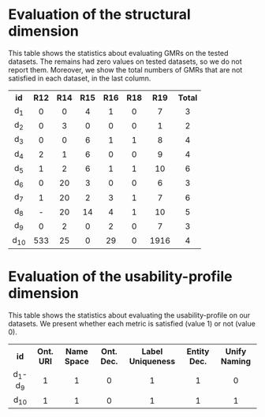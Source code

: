 # Evaluation of the structural dimension
This table shows the statistics about evaluating GMRs on the tested datasets. The remains had zero values on tested datasets, so we do not report them.
Moreover, we show the total numbers of GMRs that are not satisfied in each dataset, in the last column.


<table align="center">
  <tr>
    <th align="center">id</th>
    <th align="center">R12</th>
    <th align="center">R14</th>
    <th align="center">R15</th>
    <th align="center">R16</th>
    <th align="center">R18</th>
    <th align="center">R19</th>
    <th align="center">Total</th>
  </tr>
  <tr>
    <td align="center">d<sub>1</sub></td>
    <td align="center">0</td>
    <td align="center">0</td>
    <td align="center">4</td>
    <td align="center">1</td>
    <td align="center">0</td>
    <td align="center">7</td>
    <td align="center">3</td>
  </tr>
  <tr>
    <td align="center">d<sub>2</sub></td>
    <td align="center">0</td>
    <td align="center">3</td>
    <td align="center">0</td>
    <td align="center">0</td>
    <td align="center">0</td>
    <td align="center">1</td>
    <td align="center">2</td>
  </tr>
  <tr>
    <td align="center">d<sub>3</sub></td>
    <td align="center">0</td>
    <td align="center">0</td>
    <td align="center">6</td>
    <td align="center">1</td>
    <td align="center">1</td>
    <td align="center">8</td>
    <td align="center">4</td>
  </tr>
  <tr>
    <td align="center">d<sub>4</sub></td>
    <td align="center">2</td>
    <td align="center">1</td>
    <td align="center">6</td>
    <td align="center">0</td>
    <td align="center">0</td>
    <td align="center">9</td>
    <td align="center">4</td>
  </tr>
  <tr>
    <td align="center">d<sub>5</sub></td>
    <td align="center">1</td>
    <td align="center">2</td>
    <td align="center">6</td>
    <td align="center">1</td>
    <td align="center">1</td>
    <td align="center">10</td>
    <td align="center">6</td>
  </tr>
  <tr>
    <td align="center">d<sub>6</sub></td>
    <td align="center">0</td>
    <td align="center">20</td>
    <td align="center">3</td>
    <td align="center">0</td>
    <td align="center">0</td>
    <td align="center">6</td>
    <td align="center">3</td>
  </tr>
  <tr>
    <td align="center">d<sub>7</sub></td>
    <td align="center">1</td>
    <td align="center">20</td>
    <td align="center">2</td>
    <td align="center">3</td>
    <td align="center">1</td>
    <td align="center">7</td>
    <td align="center">6</td>
  </tr>
  <tr>
    <td align="center">d<sub>8</sub></td>
    <td align="center">-</td>
    <td align="center">20</td>
    <td align="center">14</td>
    <td align="center">4</td>
    <td align="center">1</td>
    <td align="center">10</td>
    <td align="center">5</td>
  </tr>
  <tr>
    <td align="center">d<sub>9</sub></td>
    <td align="center">0</td>
    <td align="center">2</td>
    <td align="center">0</td>
    <td align="center">2</td>
    <td align="center">0</td>
    <td align="center">7</td>
    <td align="center">3</td>
  </tr>
  <tr>
    <td align="center">d<sub>10</sub></td>
    <td align="center">533</td>
    <td align="center">25</td>
    <td align="center">0</td>
    <td align="center">29</td>
    <td align="center">0</td>
    <td align="center">1916</td>
    <td align="center">4</td>
  </tr>
</table>


# Evaluation of the usability-profile dimension
This table shows the statistics about evaluating the usability-profile on our datasets. We present whether each metric is satisfied (value 1) or not (value 0). 

<table align="center">
  <tr>
    <th align="center">id</th>
    <th align="center">Ont. URI</th>
    <th align="center">Name Space</th>
    <th align="center">Ont. Dec.</th>
    <th align="center">Label Uniqueness</th>
    <th align="center">Entity Dec.</th>
    <th align="center">Unify Naming</th>
  </tr>
    <tr>
    <td align="center">d<sub>1</sub>-d<sub>9</sub></td>
    <td align="center">1</td>
    <td align="center">1</td>
    <td align="center">0</td>
    <td align="center">1</td>
    <td align="center">1</td>
    <td align="center">0</td>
  </tr>
   <tr>
    <td align="center">d<sub>10</sub></td>
    <td align="center">1</td>
    <td align="center">1</td>
    <td align="center">0</td>
    <td align="center">1</td>
    <td align="center">1</td>
    <td align="center">1</td>
  </tr>
</table>
